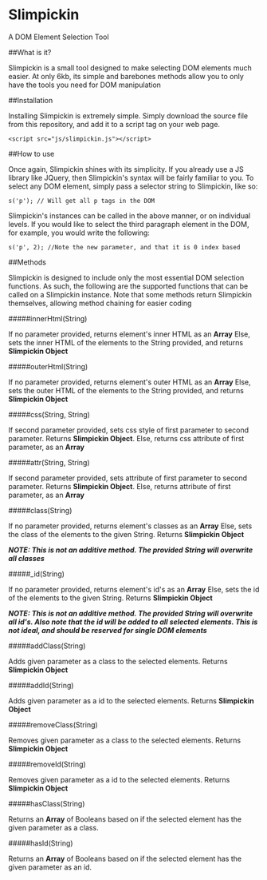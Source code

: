 # Slimpickin
A DOM Element Selection Tool

##What is it?

Slimpickin is a small tool designed to make selecting DOM elements much easier. At only 6kb, its simple and barebones methods allow you to only have the tools you need for DOM manipulation

##Installation

Installing Slimpickin is extremely simple. Simply download the source file from this repository, and add it to a script tag on your web page. 

    <script src="js/slimpickin.js"></script>
    
##How to use

Once again, Slimpickin shines with its simplicity. If you already use a JS library like JQuery, then Slimpickin's syntax will be fairly familiar to you. To select any DOM element, simply pass a selector string to Slimpickin, like so:

    s('p'); // Will get all p tags in the DOM
    
Slimpickin's instances can be called in the above manner, or on individual levels. If you would like to select the third paragraph element in the DOM, for example, you would write the following:

    s('p', 2); //Note the new parameter, and that it is 0 index based
  
##Methods

Slimpickin is designed to include only the most essential DOM selection functions. As such, the following are the supported functions that can be called on a Slimpickin instance. Note that some methods return Slimpickin themselves, allowing method chaining for easier coding

#####innerHtml(String)

If no parameter provided, returns element's inner HTML as an **Array**
Else, sets the inner HTML of the elements to the String provided, and returns **Slimpickin Object**

#####outerHtml(String)

If no parameter provided, returns element's outer HTML as an **Array**
Else, sets the outer HTML of the elements to the String provided, and returns **Slimpickin Object**

#####css(String, String)

If second parameter provided, sets css style of first parameter to second parameter. Returns **Slimpickin Object**.
Else, returns css attribute of first parameter, as an **Array**

#####attr(String, String)

If second parameter provided, sets attribute of first parameter to second parameter. Returns **Slimpickin Object**.
Else, returns attribute of first parameter, as an **Array**

#####class(String)

If no parameter provided, returns element's classes as an **Array**
Else, sets the class of the elements to the given String. Returns **Slimpickin Object**

***NOTE: This is not an additive method. The provided String will overwrite all classes***

#####_id(String)

If no parameter provided, returns element's id's as an **Array**
Else, sets the id of the elements to the given String. Returns **Slimpickin Object**

***NOTE: This is not an additive method. The provided String will overwrite all id's. Also note that the id will be added to all selected elements. This is not ideal, and should be reserved for single DOM elements***

#####addClass(String)

Adds given parameter as a class to the selected elements. Returns **Slimpickin Object**

#####addId(String)

Adds given parameter as a id to the selected elements. Returns **Slimpickin Object**

#####removeClass(String)

Removes given parameter as a class to the selected elements. Returns **Slimpickin Object**

#####removeId(String)

Removes given parameter as a id to the selected elements. Returns **Slimpickin Object**

#####hasClass(String)

Returns an **Array** of Booleans based on if the selected element has the given parameter as a class.

#####hasId(String)

Returns an **Array** of Booleans based on if the selected element has the given parameter as an id.





